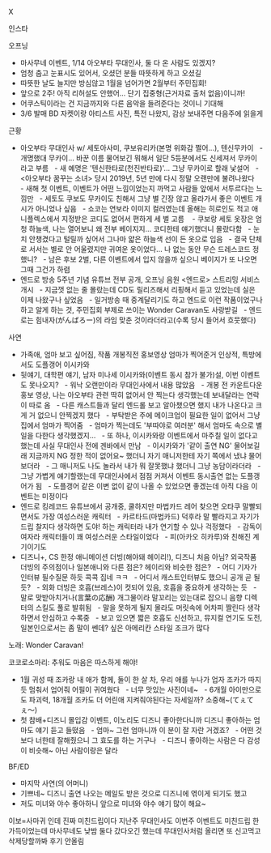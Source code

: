 


X



인스타

오프닝
- 마사무네 이벤트, 1/14 아오부타 무대인사, 둘 다 온 사람도 있겠지?
- 엄청 춥고 눈표시도 있어서, 오셨던 분들 따뜻하게 하고 오셨길
- 따뜻한 날도 늘지만 방심않고 1월을 넘어가면 2월부터 주민집회!
- 앞으로 2주! 아직 리허설도 안했어... 단기 집중형(근거자료 출처 없음)이니까!
- 어쿠스틱이라는 건 지금까지와 다른 음악을 들려준다는 것이니 기대해
- 3/6 발매 BD 자켓이랑 아티스트 사진, 특전 나왔지, 감상 보내주면 다음주에 읽을게

근황
- 아오부타 무대인사 w/ 세토아사미, 쿠보유리카(본명 위화감 쩔어...), 텐신무카이
  - 개명했대 무카이... 바꾼 이름 물어보긴 뭐해서 일단 5등분에서도 신세져서 무카이라고 부름
  - 새 예명은 '텐신한타로(천진반타로)'... 그냥 무카이로 할래 낯설어
  - <아오부타 꿈꾸는 소녀> 당시 2019년, 5년 만에 다시 정말 오랜만에 불려나왔다
  - 새해 첫 이벤트, 이벤트가 어떤 느낌이었는지 까먹고 사람들 앞에서 서투르다는 느낌만
  - 세토도 쿠보도 무카이도 친해서 그냥 별 긴장 않고 올라가서 좋은 이벤트 개시가 아니었나 싶음
  - 쇼코는 연보라 이미지 컬러였는데 올해는 히로인도 적고 애니플렉스에서 지정받은 코디도 없어서 편하게 세 벌 고름 
  - 쿠보랑 세토 옷장은 엄청 하늘색, 나는 열어보니 왜 전부 베이지지... 코디한테 얘기했더니 몰랐다함
  - 눈치 안챙겼다고 털릴까 싶어서 그나마 얇은 하늘색 선이 든 옷으로 입음
  - 결국 단체로 서서는 별로 안 어울렸지만 귀여운 옷이었다... 나 없는 동안 무슨 드레스코드 정했니?
  - 남은 후보 2벌, 다른 이벤트에서 입지 않을까 싶으니 베이지가 또 나오면 그때 그건가 하렴
- 엔드로 방송 5주년 기념 유튜브 전부 공개, 오프닝 음원 <엔드로> 스트리밍 서비스 개시
  - 지금껏 없는 줄 몰랐는데 CD도 릴리즈해서 리핑해서 듣고 있었는데 실은 이제 나왔구나 싶었음
  - 일거방송 때 중계달리기도 하고 엔드로 이런 작품이었구나 하고 알게 하는 것, 주민집회 부제로 쓰이는 Wonder Caravan도 사랑받길
  - 엔드로는 힘내자(がんばろー)의 라임 맞춘 것이라더라고(수록 당시 들어서 흐뭇했다)

사연
- 가족애, 엄마 보고 싶어짐, 작품 개봉직전 홍보영상 엄마가 찍어준거 인상적, 특방에서도 도플갱어 이시카와
- 뒷얘기, 대학편 얘기, 남자 미나세 이시카와(이벤트 동시 참가 불가)설, 이번 이벤트도 못나오지?
  - 워낙 오랜만이라 무대인사에서 내용 많았음
  - 개봉 전 카운트다운 홍보 영상, 나는 아오부타 관련 딱히 없어서 안 찍는다 생각했는데 보내달라는 연락이 따로 옴
  - 다른 캐스트들과 달리 엔드롤 보고 알아챘으면 했지 내가 나온다고 크게 거 없으니 안찍겠지 했다
  - 부탁받은 주에 메이크업이 필요한 일이 없어서 그냥 집에서 엄마가 찍어줌
  - 엄마가 찍는데도 '부따야로 여러분' 해서 엄마도 속으로 별 일을 다한다 생각했겠지...
  - 또 하나, 이시카와랑 이벤트에서 마주칠 일이 없다고 했는데 사실 무대인사 전에 겐바에서 만남
  - 이시카와가 '같이 출연 NG' 물어보길래 지금까지 NG 정한 적이 없어요~ 했더니 자기 매니저한테 자기 쪽에서 냈냐 물어보더라
  - 그 매니저도 나도 놀라서 내가 뭐 잘못했냐 했더니 그냥 농담이라더라
  - 그냥 가볍게 얘기할랬는데 무대인사에서 점점 커져서 이벤트 동시출연 없는 도플갱어가 됨
  - 도플갱어 같은 이변 없이 같이 나올 수 있었으면 좋겠는데 아직 다음 이벤트는 미정이다
- 엔드로 킹레코드 유튜브에서 공개중, 쿨하지만 마법카드 레어 찾으면 오타쿠 말빨되면서도 가장 여성스러운 캐릭터
  - 카르타드(마법카드) 덕후라 말 빨라지고 자기가 드립 찰지다 생각하면 도야! 하는 캐릭터라 내가 연기할 수 있나 걱정했다
  - 감독이 여자라 캐릭터들이 꽤 여성스러운 스타일이었다
  - 피(아카오 히카루)와 친해진 계기이기도
- 디즈니+, CS 한정 애니메이션 더빙(해야돼 헤이리!), 디즈니 처음 아님? 외국작품 더빙의 주의점이나 일본애니와 다른 점은? 헤이리와 비슷한 점은?
  - 어디 기자가 인터뷰 필수질문 하듯 콕콕 집네 ㅋㅋ
  - 어디서 캐스트인터뷰도 했으니 공개 곧 될듯?
  - 외화 더빙은 호흡(브레스)이 컷되어 있음, 호흡을 중요하게 생각하는 듯
  - 말로 맞받아치거나(言葉の応酬) 개그물이라 말꼬리는 있는대로 잡으니 음향 디렉터의 스킬도 풀로 발휘됨
  - 말을 못하게 될지 몰라도 머릿속에 어차피 짤린다 생각하면서 안심하고 수록중
  - 보고 있으면 짧은 호흡도 신선하고, 뮤지컬 연기도 도전, 일본인으로서는 좀 말이 쎈데? 싶은 아메리칸 스타일 조크가 많다

노래: Wonder Caravan!

코코로소마리: 추워도 마음은 따스하게 해야!
- 1월 귀성 때 조카랑 내 애가 함께, 둘이 한 살 차, 우리 애를 누나가 업자 조카가 따지듯 멈춰서 업어줘 어필이 귀여웠다
  - 너무 맛있는 사진이네~
  - 6개월 아이만으로도 파괴력, 18개월 조카도 더 어린애 지켜줘야된다는 자세일까? 소중해~(てぇてぇ〜)
- 첫 참배+디즈니 몰입감 이벤트, 이노리도 디즈니 좋아한다니까 디즈니 좋아하는 엄마도 얘기 듣고 들떴음
  - 엄마~ 그런 엄마니까 이 분이 잘 자란 거겠죠?
  - 어떤 것보다 너한테 잘해줬으니 그 효도를 하는 거구나
  - 디즈니 좋아하는 사람은 다 감성이 비슷해~ 아닌 사람이랑은 달라

BF/ED
- 마지막 사연(의 어머니)
- 기쁘네~ 디즈니 출연 나오는 메일도 받은 것으로 디즈니에 엮이게 되기도 했고
- 저도 미녀와 야수 좋아하니 앞으로 미녀와 야수 얘기 많이 해요~

이보=사마귀 인데 진짜 미친드립이다 지난주 무대인사도 이번주 이벤트도 미친드립 한가득이었는데
마사무네도 낮밤 둘다 갔다오긴 했는데 무대인사처럼 올리면 또 신고먹고 삭제당할까봐 후기 안올림

